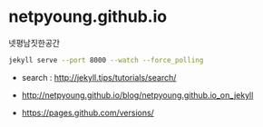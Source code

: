 netpyoung.github.io
===================

넷평남짓한공간

``` bash
jekyll serve --port 8000 --watch --force_polling
```

* search : http://jekyll.tips/tutorials/search/


* http://netpyoung.github.io/blog/netpyoung.github.io_on_jekyll
* https://pages.github.com/versions/
